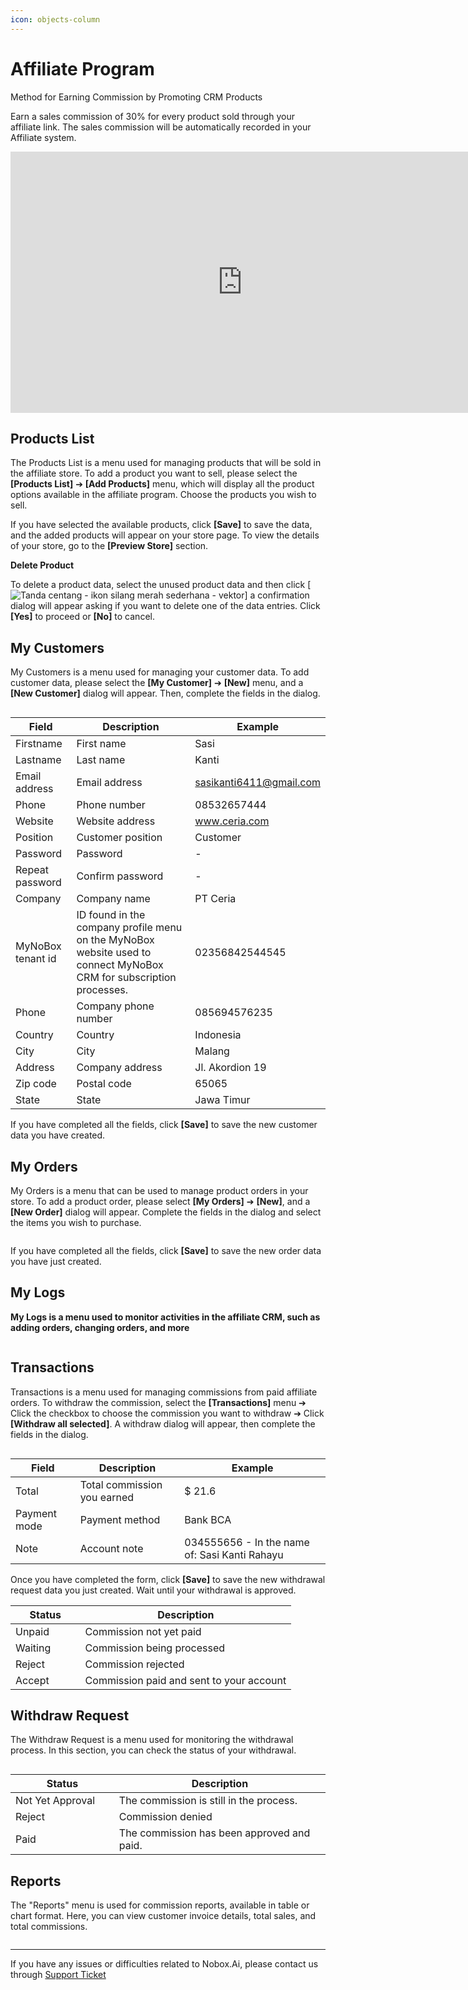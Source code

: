 ```yaml
---
icon: objects-column
---
```


# <i class="fa-regular fa-network-wired"></i> Affiliate Program

Method for Earning Commission by Promoting CRM Products

Earn a sales commission of 30% for every product sold through your affiliate link. The sales commission will be automatically recorded in your Affiliate system.

<iframe width="742" height="418" src="https://www.youtube.com/embed/5iya4OOkmog/" title="01. Instalasi NoBox Desktop" frameborder="0" allow="accelerometer; autoplay; clipboard-write; encrypted-media; gyroscope; picture-in-picture; web-share" referrerpolicy="strict-origin-when-cross-origin" allowfullscreen></iframe>

## Products List

The Products List is a menu used for managing products that will be sold in the affiliate store. To add a product you want to sell, please select the **\[Products List]** ➔ **\[Add Products]** menu, which will display all the product options available in the affiliate program. Choose the products you wish to sell.

If you have selected the available products, click **\[Save]** to save the data, and the added products will appear on your store page. To view the details of your store, go to the **\[Preview Store]** section.

**Delete Product**

To delete a product data, select the unused product data and then click \[<img src="https://media.istockphoto.com/vectors/check-marks-red-cross-icon-simple-vector-vector-id1131230925?b=1&#x26;k=20&#x26;m=1131230925&#x26;s=170x170&#x26;h=lkF3dCJpR8s-X0VJU1OvaM7H3kYxjMJQL7dMmzMHd1M=" alt="Tanda centang - ikon silang merah sederhana - vektor" data-size="line">] a confirmation dialog will appear asking if you want to delete one of the data entries. Click **\[Yes]** to proceed or **\[No]** to cancel.

## **My Customers**

My Customers is a menu used for managing your customer data. To add customer data, please select the **\[My Customer]** ➔ **\[New]** menu, and a **\[New Customer]** dialog will appear. Then, complete the fields in the dialog.

<figure><img src="../.gitbook/assets/affiliate new customer v2.png" alt=""><figcaption></figcaption></figure>

| Field             | Description                                                                                                         | Example                 |
| ----------------- | ------------------------------------------------------------------------------------------------------------------- | ----------------------- |
| Firstname         | First name                                                                                                          | Sasi                    |
| Lastname          | Last name                                                                                                           | Kanti                   |
| Email address     | Email address                                                                                                       | sasikanti6411@gmail.com |
| Phone             | Phone number                                                                                                        | 08532657444             |
| Website           | Website address                                                                                                     | www.ceria.com           |
| Position          | Customer position                                                                                                   | Customer                |
| Password          | Password                                                                                                            | -                       |
| Repeat password   | Confirm password                                                                                                    | -                       |
| Company           | Company name                                                                                                        | PT Ceria                |
| MyNoBox tenant id | ID found in the company profile menu on the MyNoBox website used to connect MyNoBox CRM for subscription processes. | 02356842544545          |
| Phone             | Company phone number                                                                                                | 085694576235            |
| Country           | Country                                                                                                             | Indonesia               |
| City              | City                                                                                                                | Malang                  |
| Address           | Company address                                                                                                     | Jl. Akordion 19         |
| Zip code          | Postal code                                                                                                         | 65065                   |
| State             | State                                                                                                               | Jawa Timur              |

If you have completed all the fields, click **\[Save]** to save the new customer data you have created.

## **My Orders**

My Orders is a menu that can be used to manage product orders in your store. To add a product order, please select **\[My Orders]** ➔ **\[New]**, and a **\[New Order]** dialog will appear. Complete the fields in the dialog and select the items you wish to purchase.

<figure><img src="../.gitbook/assets/affiliate add order.png" alt=""><figcaption></figcaption></figure>

If you have completed all the fields, click **\[Save]** to save the new order data you have just created.

## **My Logs**

**My Logs is a menu used to monitor activities in the affiliate CRM, such as adding orders, changing orders, and more**

<figure><img src="../.gitbook/assets/affiliate my logs.png" alt=""><figcaption></figcaption></figure>

## **Transactions**

Transactions is a menu used for managing commissions from paid affiliate orders. To withdraw the commission, select the **\[Transactions]** menu ➔ Click the checkbox to choose the commission you want to withdraw ➔ Click **\[Withdraw all selected]**. A withdraw dialog will appear, then complete the fields in the dialog.

<figure><img src="../.gitbook/assets/affiliate transactions.png" alt=""><figcaption></figcaption></figure>

| Field        | Description                 | Example                                       |
| ------------ | --------------------------- | --------------------------------------------- |
| Total        | Total commission you earned | $ 21.6                                        |
| Payment mode | Payment method              | Bank BCA                                      |
| Note         | Account note                | 034555656 - In the name of: Sasi Kanti Rahayu |

Once you have completed the form, click **\[Save]** to save the new withdrawal request data you just created. Wait until your withdrawal is approved.

<table><thead><tr><th width="95.60003662109375">Status</th><th>Description</th></tr></thead><tbody><tr><td>Unpaid</td><td>Commission not yet paid</td></tr><tr><td>Waiting</td><td>Commission being processed</td></tr><tr><td>Reject</td><td>Commission rejected</td></tr><tr><td>Accept</td><td>Commission paid and sent to your account</td></tr></tbody></table>

## **Withdraw Request**

The Withdraw Request is a menu used for monitoring the withdrawal process. In this section, you can check the status of your withdrawal.

<figure><img src="../.gitbook/assets/affiliate withdraw request.png" alt=""><figcaption></figcaption></figure>

<table><thead><tr><th width="149.79998779296875">Status</th><th>Description</th></tr></thead><tbody><tr><td>Not Yet Approval</td><td>The commission is still in the process.</td></tr><tr><td>Reject</td><td>Commission denied</td></tr><tr><td>Paid</td><td>The commission has been approved and paid.</td></tr></tbody></table>

## **Reports**

The "Reports" menu is used for commission reports, available in table or chart format. Here, you can view customer invoice details, total sales, and total commissions.

<figure><img src="../.gitbook/assets/affiliate reports.png" alt=""><figcaption></figcaption></figure>

---

If you have any issues or difficulties related to Nobox.Ai, please contact us through [Support Ticket](https://crm.nobox.ai/clients/tickets)
